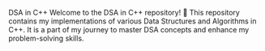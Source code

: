 DSA in C++
Welcome to the DSA in C++ repository! 🎉
This repository contains my implementations of various Data Structures and Algorithms in C++. It is a part of my journey to master DSA concepts and enhance my problem-solving skills.

